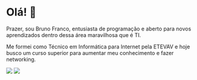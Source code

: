 # Olá! 👋

Prazer, sou Bruno Franco, entusiasta de programação e aberto para novos aprendizados dentro dessa área maravilhosa que é TI.

Me formei como Técnico em Informática para Internet pela ETEVAV e hoje  busco um curso superior para aumentar meu conhecimento e fazer networking. 
 
[<img src="https://img.shields.io/badge/linkedin-%230077B5.svg?&style=for-the-badge&logo=linkedin&logoColor=white" />](https://www.linkedin.com/in/bruno-franco-moraes/) [<img src = "https://img.shields.io/badge/instagram-%23E4405F.svg?&style=for-the-badge&logo=instagram&logoColor=white">](https://www.instagram.com/brnofranco/)
